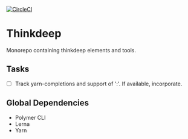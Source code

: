 [![CircleCI](https://circleci.com/gh/ThinkDeepTech/thinkdeep.svg?style=shield)](https://circleci.com/gh/ThinkDeepTech/thinkdeep)

# Thinkdeep
Monorepo containing thinkdeep elements and tools.

## Tasks
- [ ] Track yarn-completions and support of ':'. If available, incorporate.

## Global Dependencies
- Polymer CLI
- Lerna
- Yarn
